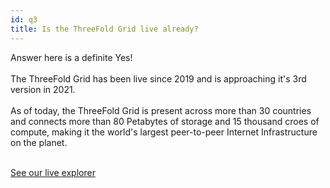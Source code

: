 ```yaml
---
id: q3
title: Is the ThreeFold Grid live already? 
---
```


Answer here is a definite Yes!
<br/>
<br/>
The ThreeFold Grid has been live since 2019 and is approaching it's 3rd version in 2021. 
<br/>
<br/>
As of today, the ThreeFold Grid is present across more than 30 countries and connects more than 80 Petabytes of storage and 15 thousand croes of compute, making it the world's largest peer-to-peer Internet Infrastructure on the planet.
<br/>
<br/>

[See our live explorer](https://explorer.threefold.io/all)
